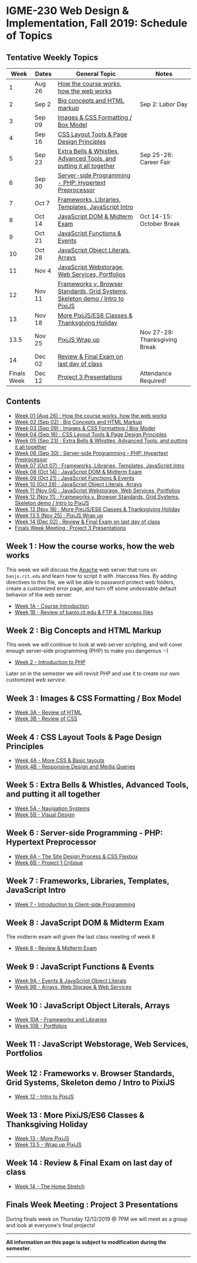
# IGME-230 Web Design & Implementation, Fall 2019: Schedule of Topics 

## Tentative Weekly Topics

| Week        | Dates         | General Topic                                                       | Notes |
|-------------|---------------|---------------------------------------------------------------------|---------|
| 1           | Aug 26        | [How the course works, how the web works](#week1)                   |         |
| 2           | Sep 2         | [Big concepts and HTML markup](#week2)                              |  Sep 2: Labor Day       |
| 3           | Sep 09        | [Images & CSS Formatting / Box Model](#week3)                       |         |
| 4           | Sep 16        | [CSS Layout Tools & Page Design Principles](#week4)                 |         |
| 5           | Sep 23        | [Extra Bells & Whistles, Advanced Tools, and putting it all together](#week5) | Sep 25-26: Career Fair        |
| 6           | Sep 30        | [Server-side Programming - PHP: Hypertext Preprocessor](#week6)     |         |
| 7           | Oct 7         | [Frameworks, Libraries, Templates, JavaScript Intro](#week7)        |         |
| 8           | Oct 14        | [JavaScript DOM & Midterm Exam](#week8)                             | Oct 14-15: October Break        |
| 9           | Oct 21        | [JavaScript Functions & Events](#week9)                             |         |
| 10          | Oct 28        | [JavaScript Object Literals, Arrays](#week10)                       |         |
| 11          | Nov 4         | [JavaScript Webstorage, Web Services, Portfolios](#week11)          |         |
| 12          | Nov 11        | [Frameworks v. Browser Standards, Grid Systems, Skeleton demo / Intro to PixiJS](#week12)  |         |
| 13          | Nov 18        | [More PixiJS/ES6 Classes & Thanksgiving Holiday](#week13)           |         |            |
| 13.5        | Nov 25        | [PixiJS Wrap up](#week13)                                           | Nov 27-29: Thanksgiving Break
| 14          | Dec 02        | [Review & Final Exam on last day of class](#week14)                      |         |
| Finals Week | Dec 12        | [Project 3 Presentations](#finalsweek)                                | Attendance Required! |

## Contents

- [Week 01 (Aug 26) : How the course works, how the web works](#week1)
- [Week 02 (Sep 02) : Big Concepts and HTML Markup](#week2)
- [Week 03 (Sep 09) : Images & CSS Formatting / Box Model](#week3)
- [Week 04 (Sep 16) : CSS Layout Tools & Page Design Principles](#week4)
- [Week 05 (Sep 23) : Extra Bells & Whistles, Advanced Tools, and putting it all together](#week5)
- [Week 06 (Sep 30) : Server-side Programming - PHP: Hypertext Preprocessor](#week6)
- [Week 07 (Oct 07) : Frameworks, Libraries, Templates, JavaScript Intro](#week7)
- [Week 08 (Oct 14) : JavaScript DOM & Midterm Exam](#week8)
- [Week 09 (Oct 21) : JavaScript Functions & Events](#week9)
- [Week 10 (Oct 28) : JavaScript Object Literals, Arrays](#week10)
- [Week 11 (Nov 04) : JavaScript Webstorage, Web Services, Portfolios](#week11)
- [Week 12 (Nov 11) : Frameworks v. Browser Standards, Grid Systems, Skeleton demo / Intro to PixiJS](#week12)
- [Week 13 (Nov 18) : More PixiJS/ES6 Classes & Thanksgiving Holiday](#week13)
- [Week 13.5 (Nov 25) : PixiJS Wrap up](#week13)
- [Week 14 (Dec 02) : Review & Final Exam on last day of class](#week14)
- [Finals Week Meeting : Project 3 Presentations](#finalsweek)


## <a id="week1">Week 1 : How the course works, how the web works
  
This week we will discuss the [Apache](http://httpd.apache.org) web server that runs on `banjo.rit.edu` and learn how to script it with .htaccess files. By adding directives to this file, we will be able to password protect web folders, create a customized error page, and turn off some undesirable default behavior of the web server. 
  
  - [Week 1A - Course Introduction](weekly/week-01A-notes.md)
  - [Week 1B - Review of banjo.rit.edu & FTP & .htaccess files](weekly/week-01B-notes.md)
  
## <a id="week2">Week 2 : Big Concepts and HTML Markup
  
 This week we will continue to look at web server scripting, and will cover enough server-side programming (PHP) to make you dangerous :-)
 
 - [Week 2 - Introduction to PHP](weekly/week-02-notes.md)
  
 Later on in the semester we will revisit PHP and use it to create our own customized *web service*.
  
## <a id="week3">Week 3 : Images & CSS Formatting / Box Model
  
  - [Week 3A - Review of HTML](weekly/week-03A-notes.md)
  - [Week 3B - Review of CSS](weekly/week-03B-notes.md)
  
## <a id="week4">Week 4 : CSS Layout Tools & Page Design Principles
  
  - [Week 4A - More CSS & Basic layouts](weekly/week-04A-notes.md)
  - [Week 4B - Responsive Design and Media Queries](weekly/week-04B-notes.md)
  
## <a id="week5">Week 5 : Extra Bells & Whistles, Advanced Tools, and putting it all together
  
  - [Week 5A - Navigation Systems](weekly/week-05A-notes.md)
  - [Week 5B - Visual Design](weekly/week-05B-notes.md)
  
## <a id="week6">Week 6 : Server-side Programming - PHP: Hypertext Preprocessor
  
  - [Week 6A - The Site Design Process & CSS Flexbox](weekly/week-06A-notes.md)
  - [Week 6B - Project 1 Critique](weekly/week-06B-notes.md)
  
## <a id="week7">Week 7 : Frameworks, Libraries, Templates, JavaScript Intro
   
   - [Week 7 - Introduction to Client-side Programming](weekly/week-07-notes.md)
 
## <a id="week8">Week 8 : JavaScript DOM & Midterm Exam
  
The midterm exam will given the last class meeting of week 8
  
  - [Week 8 - Review & Midterm Exam](weekly/week-08-notes.md)
  
## <a id="week9">Week 9 :  JavaScript Functions & Events
  
  - [Week 9A - Events & JavaScript Object Literals](weekly/week-09A-notes.md)
  - [Week 9B - Arrays, Web Storage & Web Services](weekly/week-09B-notes.md)
  
## <a id="week10">Week 10 : JavaScript Object Literals, Arrays
  
  - [Week 10A - Frameworks and Libraries](weekly/week-10A-notes.md)
  - [Week 10B - Portfolios](weekly/week-10B-notes.md)
  
## <a id="week11">Week 11  : JavaScript Webstorage, Web Services, Portfolios
  
## <a id="week12">Week 12  : Frameworks v. Browser Standards, Grid Systems, Skeleton demo / Intro to PixiJS
  - [Week 12 - Intro to PixiJS](weekly/week-11-notes.md)
  
## <a id="week13">Week 13 : More PixiJS/ES6 Classes & Thanksgiving Holiday
  
 - [Week 13 - More PixiJS](weekly/week-12-notes.md)
 - [Week 13.5 - Wrap up PixiJS](weekly/week-13-notes.md)
  
 
 ## <a id="week14">Week 14 : Review & Final Exam on last day of class
  
 - [Week 14 - The Home Stretch](weekly/week-notes-home-stretch.md)
  
## <a id="finalsweek">Finals Week Meeting : Project 3 Presentations

During finals week on Thursday 12/12/2019 @ 7PM we will meet as a group and look at everyone's final projects!

<hr>

**All information on this page is subject to modification during the semester.**

<hr>
